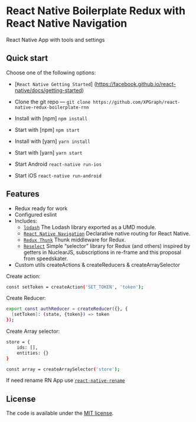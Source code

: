 # React Native Boilerplate Redux with React Native Navigation
React Native App with tools and settings

## Quick start

Choose one of the following options:

- [`React Native Getting Started`] (https://facebook.github.io/react-native/docs/getting-started)

- Clone the git repo — `git clone
  https://github.com/XPGraph/react-native-redux-boilerplate-rnn`


- Install with [npm] `npm install`
- Start with [npm] `npm start`

- Install with [yarn] `yarn install`
- Start with [yarn] `yarn start`

- Start Android `react-native run-ios`
- Start iOS `react-native run-android`

## Features

* Redux ready for work
* Configured eslint
* Includes:
  * [`lodash`](https://lodash.com)
    The Lodash library exported as a UMD module.
  * [`React Native Navigation`](https://wix.github.io/react-native-navigation) Declarative native routing for React Native.
  * [`Redux Thunk`](https://github.com/reduxjs/redux-thunk) 
    Thunk middleware for Redux.
  * [`Reselect`](https://github.com/reduxjs/reselect) Simple “selector” library for Redux (and others) inspired by getters in NuclearJS, subscriptions in re-frame and this proposal from speedskater.
* Custom utils createActions & createReducers & createArraySelector
  
Create action:
```sh
const setToken = createAction('SET_TOKEN', 'token');
```

Create Reducer:
```sh
export const authReducer = createReducer({}, {
  [setToken]: (state, {token}) => token
});
```

Create Array selector: 
```sh
store = {
    ids: [],
    entities: {}
}

const array = createArraySelector('store');
```
If need rename RN App use [`react-native-rename`](https://github.com/junedomingo/react-native-rename)

## License

The code is available under the [MIT license](LICENSE).

